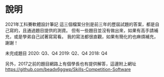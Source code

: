 # 說明
2021年工科賽軟體設計筆記
  這三個檔案分別是前三年的歷屆試題的答案，都是自己寫的，且通過題目提供的測資。
  但有一些題目並沒有做出來，如果有高手請補充，或是學弟自己試著寫寫看。
  我的寫法都很直觀，如果有簡化的也麻煩補充，謝謝！
  
  未完成題目
  2020:
    Q3、Q4
  2019:
    Q2、Q4
  2018:
    Q4
    
  另外，2017之前的題目網路上有個學長也有提供解答，這邊附上網址
  https://github.com/beadx6ggwp/Skills-Competition-Software
